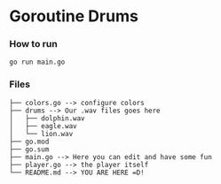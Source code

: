 # Goroutine Drums

### How to run
`go run main.go`

### Files
```
├── colors.go --> configure colors
├── drums --> Our .wav files goes here
│   ├── dolphin.wav
│   ├── eagle.wav
│   └── lion.wav
├── go.mod
├── go.sum
├── main.go --> Here you can edit and have some fun
├── player.go --> the player itself
└── README.md --> YOU ARE HERE =D!

```